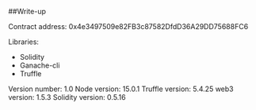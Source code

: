 ##Write-up

Contract address: 0x4e3497509e82FB3c87582DfdD36A29DD75688FC6

Libraries:
- Solidity
- Ganache-cli
- Truffle

Version number: 1.0
Node version: 15.0.1
Truffle version: 5.4.25
web3 version: 1.5.3
Solidity version: 0.5.16